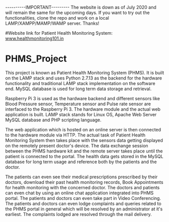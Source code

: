 ----------IMPORTANT---------
The website is down as of July 2020 and will remain the same for the upcoming days. If you want to try out the functionalities, clone the repo and work on a local
LAMP/XAMPP/MAMP/WAMP server. Thanks!


#Website link for Patient Health Monitoring System:
www.healthmonitoring101.in


# PHMS_Project
This project is known as Patient Health Monitoring System (PHMS). It is built on the LAMP stack and uses Python 2.7.13 as the backend 
for the hardware functionality and traditional LAMP stack implementation 
on the software end. MySQL database is used for long term data storage and retrieval.

Raspberry Pi 3 is used as the hardware backend
and different sensors like Blood Pressure sensor, Temperature sensor and Pulse rate sensor are interfaced to the Raspberry Pi 3.
The hardware module and the actual web application is built. LAMP stack stands for Linux OS, Apache Web Server
MySQL database and PHP scripting language.

The web application which is hosted on an online server is then connected to the hardware module via HTTP. 
The actual task of Patient Health Monitoring System then takes place with the sensors data getting displayed on the 
remotely present doctor's device. The data exchange session between the PHMS hardware kit and the remote server takes place
until the patient is connected to the portal.
The health data gets stored in the MySQL database for long term usage and reference both by the 
patients and the doctor.

The patients can even see their medical prescriptions prescribed by their doctors, download their past health monitoring records,
Book Appointments for health monitoring with the concerned doctor. The doctors and patients can even chat by using an online chat
application integrated into PHMS portal. The patients and doctors can even take part in Video Conferencing. The patients and doctors can
even lodge complaints and queries related to the PHMS portal in general which will be resolved by an administrator at it's earliest. 
The complaints lodged are resolved through the mail delivery.

